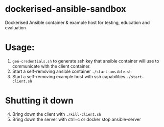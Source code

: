 # dockerised-ansible-sandbox

Dockerised Ansible container & example host for testing, education and evaluation

# Usage:
1. `gen-credentials.sh` to generate ssh key that ansible container will use to communicate with the client container.
2. Start a self-removing ansible container `./start-ansible.sh`
3. Start a self-removing example host with ssh capabilities `./start-client.sh`

# Shutting it down
4. Bring down the client with `./kill-client.sh`
5. Bring down the server with ctrl+c or docker stop ansible-server
